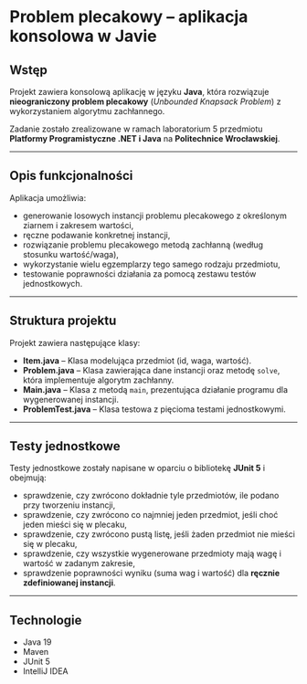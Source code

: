# Problem plecakowy – aplikacja konsolowa w Javie

## Wstęp

Projekt zawiera konsolową aplikację w języku **Java**, która rozwiązuje **nieograniczony problem plecakowy** (*Unbounded Knapsack Problem*) z wykorzystaniem algorytmu zachłannego.

Zadanie zostało zrealizowane w ramach laboratorium 5 przedmiotu **Platformy Programistyczne .NET i Java** na **Politechnice Wrocławskiej**.

---

## Opis funkcjonalności

Aplikacja umożliwia:

- generowanie losowych instancji problemu plecakowego z określonym ziarnem i zakresem wartości,
- ręczne podawanie konkretnej instancji,
- rozwiązanie problemu plecakowego metodą zachłanną (według stosunku wartość/waga),
- wykorzystanie wielu egzemplarzy tego samego rodzaju przedmiotu,
- testowanie poprawności działania za pomocą zestawu testów jednostkowych.

---

## Struktura projektu

Projekt zawiera następujące klasy:

- **Item.java** – Klasa modelująca przedmiot (id, waga, wartość).
- **Problem.java** – Klasa zawierająca dane instancji oraz metodę `solve`, która implementuje algorytm zachłanny.
- **Main.java** – Klasa z metodą `main`, prezentująca działanie programu dla wygenerowanej instancji.
- **ProblemTest.java** – Klasa testowa z pięcioma testami jednostkowymi.

---

## Testy jednostkowe

Testy jednostkowe zostały napisane w oparciu o bibliotekę **JUnit 5** i obejmują:

- sprawdzenie, czy zwrócono dokładnie tyle przedmiotów, ile podano przy tworzeniu instancji,
- sprawdzenie, czy zwrócono co najmniej jeden przedmiot, jeśli choć jeden mieści się w plecaku,
- sprawdzenie, czy zwrócono pustą listę, jeśli żaden przedmiot nie mieści się w plecaku,
- sprawdzenie, czy wszystkie wygenerowane przedmioty mają wagę i wartość w zadanym zakresie,
- sprawdzenie poprawności wyniku (suma wag i wartość) dla **ręcznie zdefiniowanej instancji**.

---

## Technologie

- Java 19
- Maven
- JUnit 5
- IntelliJ IDEA
